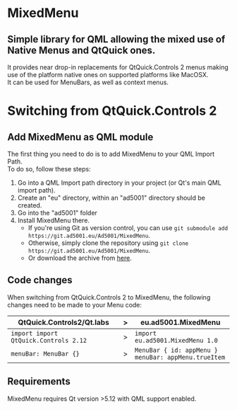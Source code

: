 # MixedMenu
Simple library for QML allowing the mixed use of Native Menus and QtQuick ones.    
---
It provides near drop-in replacements for QtQuick.Controls 2 menus making use of the platform native ones on supported platforms like MacOSX.    
It can be used for MenuBars, as well as context menus.   

# Switching from QtQuick.Controls 2

## Add MixedMenu as QML module
The first thing you need to do is to add MixedMenu to your QML Import Path.   
To do so, follow these steps:
1. Go into a QML Import path directory in your project (or Qt's main QML import path).
2. Create an "eu" directory, within an "ad5001" directory should be created.
3. Go into the "ad5001" folder
4. Install MixedMenu there.
    - If you're using Git as version control, you can use `git submodule add https://git.ad5001.eu/Ad5001/MixedMenu`.
    - Otherwise, simply clone the repository using `git clone https://git.ad5001.eu/Ad5001/MixedMenu`.
    - Or download the archive from [here](https://git.ad5001.eu/Ad5001/MixedMenu/archive/main.zip).


## Code changes
When switching from QtQuick.Controls 2 to MixedMenu, the following changes need to be made to your Menu code:    

|QtQuick.Controls2/Qt.labs            | > |eu.ad5001.MixedMenu                                     |
|-------------------------------------|---|--------------------------------------------------------|
|`import import QtQuick.Controls 2.12`| > |`import eu.ad5001.MixedMenu 1.0`                        |
|`menuBar: MenuBar {}`                | > |`MenuBar { id: appMenu }`<br>`menuBar: appMenu.trueItem`|


## Requirements
MixedMenu requires Qt version >5.12 with QML support enabled.
